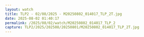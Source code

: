 ```yaml
---
layout: watch
title: TLP2 - 02/08/2025 - M20250802_014017_TLP_2T.jpg
date: 2025-08-02 01:40:17
permalink: /2025/08/02/watch/M20250802_014017_TLP_2
capture: TLP2/2025/202508/20250801/M20250802_014017_TLP_2T.jpg
---
```

